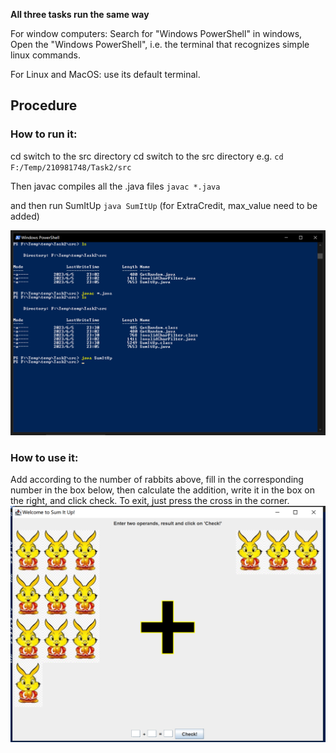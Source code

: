 **All three tasks run the same way**

For window computers: Search for "Windows PowerShell" in windows, Open the "Windows PowerShell", i.e. the terminal that recognizes simple linux commands.

For Linux and MacOS: use its default terminal.


## Procedure

### How to run it:

cd switch to the src directory cd switch to the src directory
e.g. `cd F:/Temp/210981748/Task2/src`

Then javac compiles all the .java files
`javac *.java`

and then run SumItUp
`java SumItUp`
(for ExtraCredit, max_value need to be added)

![image.png](https://raw.githubusercontent.com/Stellaurium/MarkdownImage/main/image/202306052330789.png)


### How to use it:

Add according to the number of rabbits above, fill in the corresponding number in the box below, then calculate the addition, write it in the box on the right, and click check. To exit, just press the cross in the corner.
![image.png](https://raw.githubusercontent.com/Stellaurium/MarkdownImage/main/image/202306052331006.png)


